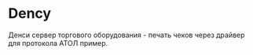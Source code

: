 # Dency
Денси сервер торгового оборудования - печать чеков через драйвер для протокола АТОЛ пример.
